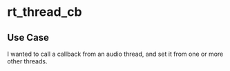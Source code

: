 # rt_thread_cb

## Use Case
I wanted to call a callback from an audio thread, and set it from one or more other threads.

